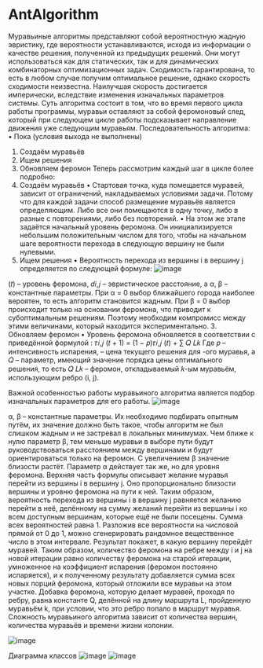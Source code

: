 # AntAlgorithm
Муравьиные алгоритмы представляют собой вероятностную жадную
эвристику, где вероятности устанавливаются, исходя из информации о
качестве решения, полученной из предыдущих решений. Они могут
использоваться как для статических, так и для динамических комбинаторных
оптимизационных задач. Сходимость гарантирована, то есть в любом случае
получим оптимальное решение, однако скорость сходимости неизвестна.
Наилучшая скорость достигается имперически, вследствие изменения
изначальных параметров системы.
Суть алгоритма состоит в том, что во время первого цикла работы
программы, муравьи оставляют за собой феромоновый след, который при
следующем цикле работы подсказывает направление движения уже
следующим муравьям.
Последовательность алгоритма:
• Пока (условия выхода не выполнены)
1. Создаём муравьёв
2. Ищем решения
3. Обновляем феромон
Теперь рассмотрим каждый шаг в цикле более подробно:
1. Создаём муравьёв
• Стартовая точка, куда помещается муравей, зависит от ограничений,
накладываемых условиями задачи. Потому что для каждой задачи способ
размещение муравьёв является определяющим. Либо все они помещаются в
одну точку, либо в разные с повторениями, либо без повторений.
• На этом же этапе задаётся начальный уровень феромона. Он
инициализируется небольшим положительным числом для того, чтобы на
начальном шаге вероятности перехода в следующую вершину не были
нулевыми.
2. Ищем решения
• Вероятность перехода из вершины i в вершину j определяется по
следующей формуле:
![image](https://github.com/user-attachments/assets/98d28926-3a12-4b04-b725-156c7d92ac5f)

(𝑡) – уровень феромона, 𝑑𝑖,𝑗 – эвристическое расстояние, а α, β –
константные параметры. При α = 0 выбор ближайшего города наиболее
вероятен, то есть алгоритм становится жадным. При β = 0 выбор происходит
только на основании феромона, что приводит к субоптимальным решениям.
Поэтому необходим компромисс между этими величинами, который
находится экспериментально.
3. Обновляем феромон
• Уровень феромона обновляется в соответствии с приведённой
формулой :
𝜏𝑖,𝑗
(𝑡 + 1) = (1 − 𝑝)𝜏𝑖,𝑗
(𝑡) + ∑
𝑄
𝐿𝑘
Где 𝑝 – интенсивность испарения, – цена текущего решения для -ого
муравья, а 𝑄 – параметр, имеющий значение порядка цены оптимального
решения, то есть
𝑄
𝐿𝑘
– феромон, откладываемый 𝑘-ым муравьём,
использующим ребро (i, j).

Важной особенностью работы муравьиного алгоритма является подбор
изначальных параметров для его работы.
![image](https://github.com/user-attachments/assets/af624b2a-8aa9-4ee8-aad5-e6f890c6cf7d)

α, β – константные параметры. Их необходимо подбирать опытным
путём, их значение должно быть такое, чтобы алгоритм не был слишком
жадным и не застревал в локальных минимумах.
Чем ближе к нулю параметр β, тем меньше муравьи в выборе пути
будут руководствоваться расстоянием между вершинами и будут
ориентироваться только на феромон. С увеличением β значение близости
растёт. Параметр α действует так же, но для уровня феромона.
Верхняя часть формулы описывает желание муравья перейти из
вершины i в вершину j. Оно пропорционально близости вершины и уровню
феромона на пути к ней. Таким образом, вероятность перехода из вершины i
в вершину j равняется желанию перейти в неё, делённому на сумму желаний
перейти из вершины i ко всем доступным вершинам, которые ещё не были
посещены. Сумма всех вероятностей равна 1.
Разложив все вероятности на числовой прямой от 0 до 1, можно
сгенерировать рандомное вещественное число в этом интервале. Результат
покажет, в какую вершину перейдёт муравей.
Таким образом, количество феромона на ребре между i и j на новой
итерации равно количеству феромона на старой итерации, умноженное на
коэффициент испарения (феромон постоянно испаряется), и к полученному
результату добавляется сумма всех новых порций феромона, который
отложили все муравьи на этом участке. Добавка феромона, которую делает
муравей, проходя по ребру, равна константе Q, делённой на длину маршрута
L, пройденную муравьём k, при условии, что это ребро попало в маршрут
муравья.
Сложность муравьиного алгоритма зависит от количества вершин,
количества муравьёв и времени жизни колонии.

![image](https://github.com/user-attachments/assets/5b8e57ae-c39a-4c21-b706-b068c89ae102)

Диаграмма классов
![image](https://github.com/user-attachments/assets/b4096673-c2a5-483d-990c-456e4d4d6a13)
![image](https://github.com/user-attachments/assets/7e49d5f8-08ee-4156-9d06-f59859b9d775)

